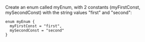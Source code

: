 Create an enum called myEnum, with 2 constants (myFirstConst, mySecondConst) with the string values "first" and "second":

    enum myEnum {
      myFirstConst = "first",
      mySecondConst = "second"
    }
